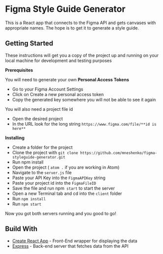 # Figma Style Guide Generator


This is a React app that connects to the Figma API and gets canvases with appropriate names.
The hope is to get it to generate a style guide.

## Getting Started


These instructions will get you a copy of the project up and running on your local machine for development and testing purposes


**Prerequisites**

You will need to generate your own **Personal Access Tokens**

* Go to your Figma Account Settings
* Click on Create a new personal access token
* Copy the generated key somewhere you will not be able to see it again

You will also need a project file id

* Open the desired project
* In the URL look for the long string `https://www.figma.com/file/**id is here**`


**Installing**

* Create a folder for the project
* Clone the project with `git clone https://github.com/mneshenko/figma-styleguide-generator.git`
* Run npm install
* Open the project ( `atom .` if you are working in Atom)
* Navigate to the `server.js` file
* Paste your API Key into the `FigmaAPIKey` string
* Paste your project id into the `FigmaFileID`
* Save the file and run npm` start` to start the server
* Open a new Terminal tab and cd into the `client` folder
* Run `npm install`
* Run `npm start`

Now you got both servers running and you good to go!

## Build With

* [Create React App](https://github.com/facebook/create-react-app) - Front-End wrapper for displaying the data
* [Express](https://expressjs.com/) - Back-end server that fetches data from the API
